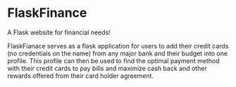 # FlaskFinance
A Flask website for financial needs!

FlaskFianace serves as a flask application for users to add their credit cards (no credentials on the name) from any major bank
and their budget into one profile. This profile can then be used to find the optimal payment method with their credit cards to pay bills
and maximize cash back and other rewards offered from their card holder agreement.
